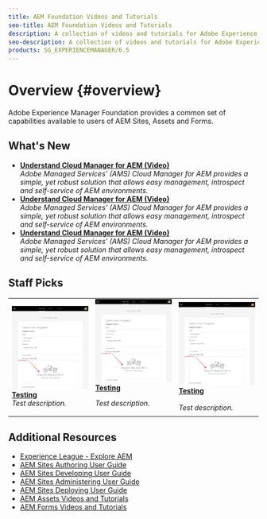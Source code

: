 ```yaml
---
title: AEM Foundation Videos and Tutorials
seo-title: AEM Foundation Videos and Tutorials
description: A collection of videos and tutorials for Adobe Experience Manager Foundation. 
seo-description: A collection of videos and tutorials for Adobe Experience Manager Foundation
products: SG_EXPERIENCEMANAGER/6.5
---
```


# Overview {#overview}

Adobe Experience Manager Foundation provides a common set of capabilities available to users of AEM Sites, Assets and Forms.

## What's New

* **[Understand Cloud Manager for AEM (Video)](./cloud-manager/understand-cloud-manager-for-aem.md)**  
    *Adobe Managed Services' (AMS) Cloud Manager for AEM provides a simple, yet robust solution that allows easy management, introspect and self-service of AEM environments.*
* **[Understand Cloud Manager for AEM (Video)](./cloud-manager/understand-cloud-manager-for-aem.md)**  
    *Adobe Managed Services' (AMS) Cloud Manager for AEM provides a simple, yet robust solution that allows easy management, introspect and self-service of AEM environments.*
* **[Understand Cloud Manager for AEM (Video)](./cloud-manager/understand-cloud-manager-for-aem.md)**  
    *Adobe Managed Services' (AMS) Cloud Manager for AEM provides a simple, yet robust solution that allows easy management, introspect and self-service of AEM environments.*

## Staff Picks

<table>
<tr>
  <td>
    <a href="https://docs.adobe.com/content/help/en/experience-manager-learn/getting-started-wknd-tutorial-develop/overview.html">
    <img alt="Test" src="./authentication/assets/set-up-public-private-keys-for-use-with-aem-and-adobe-io__adobe-io--create-new-integration.png" />
    </a>
    <br/>
     <a href="https://docs.adobe.com/content/help/en/experience-manager-learn/getting-started-wknd-tutorial-develop/overview.html">
    <b>Testing</b><br/>
    </a>
    <div>
    <i>Test description.</i>
    <div>
  </td>
   <td>
    <a href="https://docs.adobe.com/content/help/en/experience-manager-learn/getting-started-wknd-tutorial-develop/overview.html">
    <img alt="Test" src="./authentication/assets/set-up-public-private-keys-for-use-with-aem-and-adobe-io__adobe-io--create-new-integration.png" />
    </a>
    <br/>
     <a href="https://docs.adobe.com/content/help/en/experience-manager-learn/getting-started-wknd-tutorial-develop/overview.html">
    <b>Testing</b><br/>
    </a>
    <p>
    <i>Test description.</i>
    <p>
  </td>
  <td>
    <a href="https://docs.adobe.com/content/help/en/experience-manager-learn/getting-started-wknd-tutorial-develop/overview.html">
    <img alt="Test" src="./authentication/assets/set-up-public-private-keys-for-use-with-aem-and-adobe-io__adobe-io--create-new-integration.png" />
    </a>
    <br/>
     <a href="https://docs.adobe.com/content/help/en/experience-manager-learn/getting-started-wknd-tutorial-develop/overview.html">
    <b>Testing</b><br/>
    </a>
    <br/>
    <i>Test description.</i>
  </td>
</tr>
</table>

## Additional Resources

* [Experience League - Explore AEM](https://experienceleague.adobe.com/#recommended/solutions/experience-manager)
* [AEM Sites Authoring User Guide](https://helpx.adobe.com/experience-manager/6-5/sites/authoring/user-guide.html)
* [AEM Sites Developing User Guide](https://helpx.adobe.com/experience-manager/6-5/sites/developing/user-guide.html)
* [AEM Sites Administering User Guide](https://helpx.adobe.com/experience-manager/6-5/sites/administering/user-guide.html)
* [AEM Sites Deploying User Guide](https://helpx.adobe.com/experience-manager/6-5/sites/deploying/user-guide.html)
* [AEM Assets Videos and Tutorials](/help/assets/overview.md)
* [AEM Forms Videos and Tutorials](/help/forms/introduction.md)
